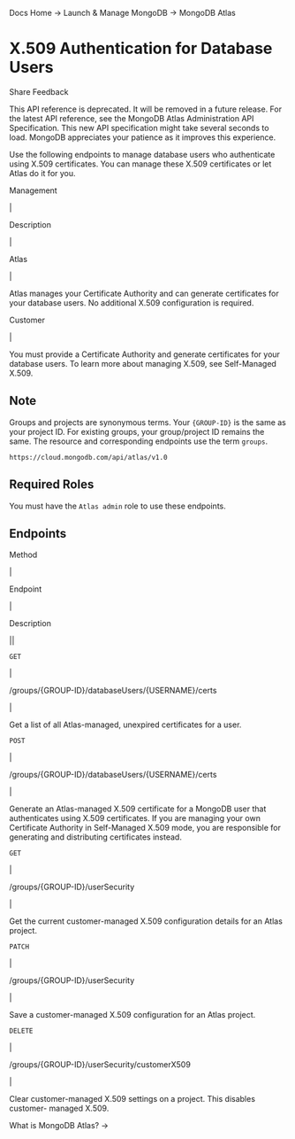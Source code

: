Docs Home → Launch & Manage MongoDB → MongoDB Atlas

# X.509 Authentication for Database Users

Share Feedback

This API reference is deprecated. It will be removed in a future release. For
the latest API reference, see the MongoDB Atlas Administration API
Specification. This new API specification might take several seconds to load.
MongoDB appreciates your patience as it improves this experience.

Use the following endpoints to manage database users who authenticate using
X.509 certificates. You can manage these X.509 certificates or let Atlas do it
for you.

Management

|

Description  
  
|  
  
Atlas

|

Atlas manages your Certificate Authority and can generate certificates for
your database users. No additional X.509 configuration is required.  
  
Customer

|

You must provide a Certificate Authority and generate certificates for your
database users. To learn more about managing X.509, see Self-Managed X.509.  
  
## Note

Groups and projects are synonymous terms. Your `{GROUP-ID}` is the same as
your project ID. For existing groups, your group/project ID remains the same.
The resource and corresponding endpoints use the term `groups`.

`https://cloud.mongodb.com/api/atlas/v1.0`

## Required Roles

You must have the `Atlas admin` role to use these endpoints.

## Endpoints

Method

|

Endpoint

|

Description  
  
||  
  
`GET`

|

/groups/{GROUP-ID}/databaseUsers/{USERNAME}/certs

|

Get a list of all Atlas-managed, unexpired certificates for a user.  
  
`POST`

|

/groups/{GROUP-ID}/databaseUsers/{USERNAME}/certs

|

Generate an Atlas-managed X.509 certificate for a MongoDB user that
authenticates using X.509 certificates. If you are managing your own
Certificate Authority in Self-Managed X.509 mode, you are responsible for
generating and distributing certificates instead.  
  
`GET`

|

/groups/{GROUP-ID}/userSecurity

|

Get the current customer-managed X.509 configuration details for an Atlas
project.  
  
`PATCH`

|

/groups/{GROUP-ID}/userSecurity

|

Save a customer-managed X.509 configuration for an Atlas project.  
  
`DELETE`

|

/groups/{GROUP-ID}/userSecurity/customerX509

|

Clear customer-managed X.509 settings on a project. This disables customer-
managed X.509.  
  
What is MongoDB Atlas? →

